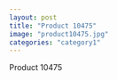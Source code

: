 ```yaml
---
layout: post
title: "Product 10475"
image: "product10475.jpg"
categories: "category1"
---
```

Product 10475
